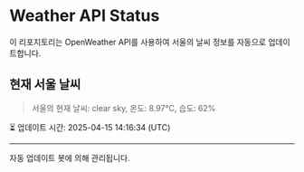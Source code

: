 
# Weather API Status

이 리포지토리는 OpenWeather API를 사용하여 서울의 날씨 정보를 자동으로 업데이트합니다.

## 현재 서울 날씨
> 서울의 현재 날씨: clear sky, 온도: 8.97°C, 습도: 62%

⏳ 업데이트 시간: 2025-04-15 14:16:34 (UTC)

---
자동 업데이트 봇에 의해 관리됩니다.
